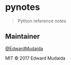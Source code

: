 # pynotes

> Python reference notes

## Maintainer

[@EdwardMudaida](https://github.com/EdwardMudaida)


MIT © 2017 Edward Mudaida
